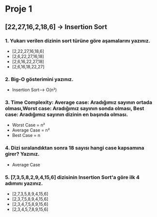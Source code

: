 # Proje 1

## [22,27,16,2,18,6] -> Insertion Sort

### 1. Yukarı verilen dizinin sort türüne göre aşamalarını yazınız.

* [2,22,27,16,18,6]
* [2,6,22,27,16,18]
* [2,6,16,22,27,18]
* [2,6,16,18,22,27]

### 2. Big-O gösterimini yazınız.

* Insertion Sort--> O(n²)

### 3. Time Complexity: Average case: Aradığımız sayının ortada olması,Worst case: Aradığımız sayının sonda olması, Best case: Aradığımız sayının dizinin en başında olması.

* Worst Case = n²
* Average Case = n²
* Best Case = n

### 4. Dizi sıralandıktan sonra 18 sayısı hangi case kapsamına girer? Yazınız.

* Average Case

### 5. [7,3,5,8,2,9,4,15,6] dizisinin Insertion Sort'a göre ilk 4 adımını yazınız.

* [2,7,3,5,8,9,4,15,6]
* [2,3,7,5,8,9,4,15,6]
* [2,3,4,7,5,8,9,15,6]
* [2,3,4,5,7,8,9,15,6]